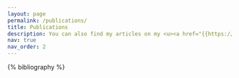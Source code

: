 ```yaml
---
layout: page
permalink: /publications/
title: Publications
description: You can also find my articles on my <u><a href="{{https://scholar.google.com/citations?user=3Pb203IAAAAJ}}">Google Scholar</a></u> profile.
nav: true
nav_order: 2
---
```


<!-- _pages/publications.md -->
<div class="publications">

{% bibliography %}

</div>


<!-- 
## Conference Proceedings

Rahman, M. M.\*, **Islam, M. S.\***, Laskar, M. T. R., Hossain, M. A., & Kamal, A. R. M. (2023). "Multihop Factual Claim Verification Using Natural Language Prompts." <i>Proceedings of the Canadian Conference on Artificial Intelligence, 2023.</i> Full text available at <a href="https://doi.org/10.21428/594757db.63abb0f0">PDF link</a>  

Ekram, Syed Mohammed Sartaj, Adham Arik Rahman, Md Sajid Altaf, **Mohammed Saidul Islam**, Mehrab Mustafy Rahman, Md Mezbaur Rahman, Md Azam Hossain, and Abu Raihan Mostofa Kamal. "BanglaRQA: A Benchmark Dataset for Under-resourced Bangla Language Reading Comprehension-based Question Answering with Diverse Question-Answer Types." <i>In Findings of the Association for Computational Linguistics: EMNLP 2022, pp. 2518-2532. 2022.</i> Full text available at <a href="https://aclanthology.org/2022.findings-emnlp.186/">PDF link</a>

Rahman, Md Mezbaur, Saadman Malik, **Mohammed Saidul Islam**, Fardin Saad, Md Azam Hossain, and Abu Raihan Mostofa Kamal. "An Efficient Approach to Automatic Tag Prediction from Movie Plot Synopses using Transformer-based Language Model." <i>In 2022 25th International Conference on Computer and Information Technology (ICCIT), pp. 501-505. IEEE, 2022.</i> Full text available at <a href="https://ieeexplore.ieee.org/abstract/document/10055349">PDF link</a>

Rabib, Hasnain Karim, Mostafa Galib, Takia Mosharref Nobo, Tanjila Alam Sathi, **Mohammed Saidul Islam**, Abu Raihan Mostofa Kamal, and Md Azam Hossain. "Gender-based Cyberbullying Detection for Under-resourced Bangla Language." <i>In 2022 12th International Conference on Electrical and Computer Engineering (ICECE), pp. 104-107. IEEE, 2022.</i> Full text available at <a href="https://ieeexplore.ieee.org/abstract/document/10088574">PDF link</a>


## Journal Articles

Islam, Mohammed Saidul, Iqram Hussain, Md Mezbaur Rahman, Se Jin Park, and Md Azam Hossain. "Explainable artificial intelligence model for stroke prediction using EEG signal." <i>Sensors 22, no. 24 (2022): 9859.</i> Full text available at <a href="https://www.mdpi.com/1424-8220/22/24/9859">PDF link</a>


## Preprints

Kabir, Mohsinul*, **Mohammed Saidul Islam\***, Md Tahmid Rahman Laskar, Mir Tafseer Nayeem, M. Saiful Bari, and Enamul Hoque. "Benllmeval: A comprehensive evaluation into the potentials and pitfalls of large language models on bengali nlp." <i>arXiv preprint arXiv:2309.13173 (2023).</i> Full text available at <a href="https://arxiv.org/abs/2309.13173">PDF link</a>

*Equal contribution

You can also find my articles on <u><a href="{{https://scholar.google.com/citations?user=3Pb203IAAAAJ}}">my Google Scholar profile</a>.</u> -->
